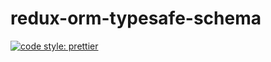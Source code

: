 redux-orm-typesafe-schema
=========================

[![code style: prettier](https://img.shields.io/badge/code_style-prettier-ff69b4.svg?style=flat-square)](https://github.com/prettier/prettier)